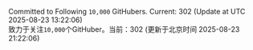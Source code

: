 Committed to Following `10,000` GitHubers. Current: <!-- FOLLOWING_COUNT -->302<!-- FOLLOWING_COUNT --> (Update at UTC <!-- LAST_UPDATED -->2025-08-23 13:22:06<!-- LAST_UPDATED -->)<br>
致力于关注`10,000`个GitHuber。当前：<!-- FOLLOWING_COUNT -->302<!-- FOLLOWING_COUNT --> (更新于北京时间 <!-- LAST_UPDATED_CST -->2025-08-23 21:22:06<!-- LAST_UPDATED_CST -->)
